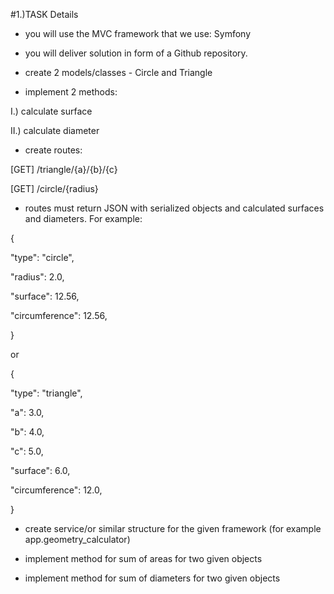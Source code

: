 #1.)TASK Details

 

- you will use the MVC framework that we use: Symfony 

- you will deliver solution in form of a Github repository. 

- create 2 models/classes - Circle and Triangle 

- implement 2 methods: 

I.) calculate surface 

II.) calculate diameter 

- create routes: 

[GET] /triangle/{a}/{b}/{c} 

[GET] /circle/{radius} 

- routes must return JSON with serialized objects and calculated surfaces and diameters. For example: 

{ 

"type": "circle", 

"radius": 2.0, 

"surface": 12.56, 

"circumference": 12.56, 

} 

or 

{ 

"type": "triangle", 

"a": 3.0, 

"b": 4.0, 

"c": 5.0, 

"surface": 6.0, 

"circumference": 12.0, 

} 

- create service/or similar structure for the given framework (for example app.geometry_calculator) 

- implement method for sum of areas for two given objects 

- implement method for sum of diameters for two given objects 
